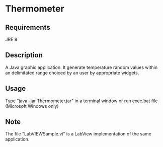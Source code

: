 # Thermometer

## Requirements
JRE 8 

## Description
A Java graphic application. It generate temperature random values within an delimitated range choiced by an user by appropriate widgets.

## Usage
Type "java -jar Thermometer.jar" in a terminal window or run exec.bat file (Microsoft Windows only)

## Note
The file "LabVIEWSample.vi" is a LabView implementation of the same application.
